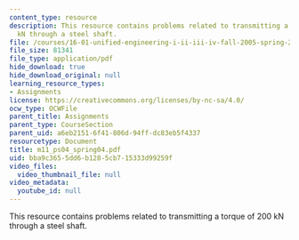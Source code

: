 ```yaml
---
content_type: resource
description: This resource contains problems related to transmitting a torque of 200
  kN through a steel shaft.
file: /courses/16-01-unified-engineering-i-ii-iii-iv-fall-2005-spring-2006/bba9c3655dd6b1285cb715333d99259f_m11_ps04_spring04.pdf
file_size: 81341
file_type: application/pdf
hide_download: true
hide_download_original: null
learning_resource_types:
- Assignments
license: https://creativecommons.org/licenses/by-nc-sa/4.0/
ocw_type: OCWFile
parent_title: Assignments
parent_type: CourseSection
parent_uid: a6eb2151-6f41-806d-94ff-dc83eb5f4337
resourcetype: Document
title: m11_ps04_spring04.pdf
uid: bba9c365-5dd6-b128-5cb7-15333d99259f
video_files:
  video_thumbnail_file: null
video_metadata:
  youtube_id: null
---
```

This resource contains problems related to transmitting a torque of 200 kN through a steel shaft.